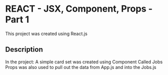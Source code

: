 # REACT - JSX, Component, Props - Part 1

This project was created using React.js

## Description

In the project:
A simple card set was created using Component Called Jobs
Props was also used to pull out the data from App.js and into the Jobs.js